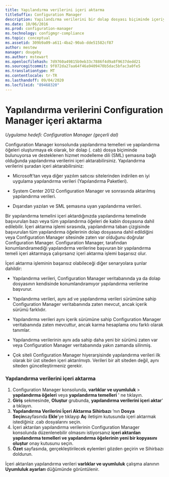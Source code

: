 ```yaml
---
title: Yapılandırma verilerini içeri aktarma
titleSuffix: Configuration Manager
description: Yapılandırma verilerini bir dolap dosyası biçiminde içeriyorsa ve desteklenen hizmet modelleme dili şemasına uygunsa içeri aktarın.
ms.date: 10/06/2016
ms.prod: configuration-manager
ms.technology: configmgr-compliance
ms.topic: conceptual
ms.assetid: 309b9a09-a611-4ba2-90ab-dde51582cf87
author: mestew
manager: dougeby
ms.author: mstewart
ms.openlocfilehash: 7d9760a49815b9eb33c7886f4d9a8f9637dedd21
ms.sourcegitcommit: 9f072da27aa64f46a9409470b5dac5bfac3a0fe5
ms.translationtype: MT
ms.contentlocale: tr-TR
ms.lasthandoff: 09/04/2020
ms.locfileid: "89468320"
---
```

# <a name="import-configuration-data-with-configuration-manager"></a>Yapılandırma verilerini Configuration Manager içeri aktarma

*Uygulama hedefi: Configuration Manager (geçerli dal)*

Configuration Manager konsolunda yapılandırma temelleri ve yapılandırma öğeleri oluşturmaya ek olarak, bir dolap (. cab) dosya biçiminde bulunuyorsa ve desteklenen hizmet modelleme dili (SML) şemasına bağlı olduğunda yapılandırma verilerini içeri aktarabilirsiniz. Yapılandırma verilerini şuradan içeri aktarabilirsiniz:  

- Microsoft’tan veya diğer yazılım satıcısı sitelerinden indirilen en iyi uygulama yapılandırma verileri (Yapılandırma Paketleri).  

- System Center 2012 Configuration Manager ve sonrasında aktarılmış yapılandırma verileri.  

- Dışarıdan yazılan ve SML şemasına uyan yapılandırma verileri.  

Bir yapılandırma temelini içeri aktardığınızda yapılandırma temelinde başvurulan bazı veya tüm yapılandırma öğeleri de kabin dosyasına dahil edilebilir. İçeri aktarma işlemi sırasında, yapılandırma taban çizgisinde başvurulan tüm yapılandırma öğelerinin dolap dosyasına dahil edildiğini veya Configuration Manager sitesinde zaten var olduğunu doğrular Configuration Manager. Configuration Manager, tarafından konumlandıramediği yapılandırma verilerine başvuran bir yapılandırma temeli içeri aktarmaya çalışırsanız içeri aktarma işlemi başarısız olur.  

İçeri aktarma işleminin başarısız olabileceği diğer senaryolara şunlar dahildir:  

-   Yapılandırma verileri, Configuration Manager veritabanında ya da dolap dosyasının kendisinde konumlandıramıyor yapılandırma verilerine başvurur.  

-   Yapılandırma verileri, aynı ad ve yapılandırma verileri sürümüne sahip Configuration Manager veritabanında zaten mevcut, ancak içerik sürümü farklıdır.  

-   Yapılandırma verileri aynı içerik sürümüne sahip Configuration Manager veritabanında zaten mevcuttur, ancak karma hesaplama onu farklı olarak tanımlar.  

-   Yapılandırma verilerinin aynı ada sahip daha yeni bir sürümü zaten var veya Configuration Manager veritabanında yakın zamanda silinmiş.  

-   Çok siteli Configuration Manager hiyerarşisinde yapılandırma verileri ilk olarak bir üst siteden içeri aktarılmıştı. Verileri bir alt siteden değil, aynı siteden güncelleştirmeniz gerekir.  

### <a name="import-configuration-data"></a>Yapılandırma verilerini içeri aktarma  

1.  Configuration Manager konsolunda, **varlıklar ve uyumluluk**  >  **yapılandırma öğeleri** veya **yapılandırma temelleri** ' ne tıklayın.
2.  **Giriş** sekmesinde, **Oluştur** grubunda, **yapılandırma verilerini içeri aktar**' a tıklayın.  
3.  **Yapılandırma Verilerini İçeri Aktarma Sihirbazı** ’nın **Dosya Seçin**sayfasında **Ekle**’ye tıklayıp **Aç** iletişim kutusunda içeri aktarmak istediğiniz .cab dosyalarını seçin.  
4.  İçeri aktarılan yapılandırma verilerinin Configuration Manager konsolunda düzenlenebilir olmasını istiyorsanız **içeri aktarılan yapılandırma temelleri ve yapılandırma öğelerinin yeni bir kopyasını oluştur** onay kutusunu seçin.  
5.  **Özet** sayfasında, gerçekleştirilecek eylemleri gözden geçirin ve Sihirbazı doldurun.  

İçeri aktarılan yapılandırma verileri **varlıklar ve uyumluluk** çalışma alanının **Uyumluluk ayarları** düğümünde görüntülenir.  
